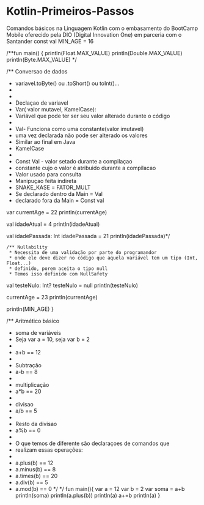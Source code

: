 # Kotlin-Primeiros-Passos
Comandos básicos na Linguagem Kotlin com o embasamento do BootCamp Mobile oferecido pela DIO (Digital Innovation One) em parceria com o Santander
const val MIN_AGE = 16

/**fun main() {
    println(Float.MAX_VALUE)
    println(Double.MAX_VALUE)
    println(Byte.MAX_VALUE)
*/


/** Conversao de dados 
 * variavel.toByte() ou .toShort() ou toInt()...
 * 
 * 
 * Declaçao de variavel 
 * Var( valor mutavel, KamelCase):
 * Variável que pode ter ser seu valor alterado durante o código
 * 
 * Val- Funciona como uma constante(valor imutavel)
 * uma vez declarada não pode ser alterado os valores
 * Similar ao final em Java 
 * KamelCase
 * 
 * Const Val - valor setado durante a compilaçao 
 * constante cujo o valor é atribuido durante a compilacao
 * Valor usado para consulta
 * Manipuçao feita indireta
 * SNAKE_KASE = FATOR_MULT
 * Se declarado dentro da Main = Val 
 * declarado fora da Main = Const val 
 
var currentAge = 22
println(currentAge)

val idadeAtual = 4
    println(idadeAtual)

val idadePassada: Int
idadePassada = 21
    println(idadePassada)*/

    /** Nullability
     * Necessita de uma validação por parte do programandor
     * onde ele deve dizer no código que aquela variável tem um tipo (Int, Float...)
     * definido, porem aceita o tipo null
     * Temos isso definido com NullSafety
    
val testeNulo: Int?
testeNulo = null
    println(testeNulo)
    
currentAge = 23
    println(currentAge)

println(MIN_AGE)
}

/** Aritmético básico
 * soma de variáveis 
 * Seja var a = 10, seja var b = 2
 * 
 * a+b == 12
 * 
 * Subtração
 * a-b == 8
 * 
 * multiplicação 
 * a*b == 20
 * 
 * divisao
 * a/b == 5
 * 
 * Resto da divisao
 * a%b == 0
 * 
 * O que temos de diferente são declaraçoes de comandos que
 * realizam essas operações:
 * 
 * a.plus(b) == 12
 * a.minus(b) == 8
 * a.times(b) == 20
 * a.div(b) == 5
 * a.mod(b) == 0
 */
 */
 fun main(){
     var a = 12
     var b = 2
     var soma = a+b
     println(soma)
     println(a.plus(b))
     println(a)
     a+=b
     println(a)
 }

